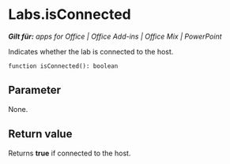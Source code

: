 
# Labs.isConnected

 _**Gilt für:** apps for Office | Office Add-ins | Office Mix | PowerPoint_

Indicates whether the lab is connected to the host.

```
function isConnected(): boolean
```


## Parameter

None.


## Return value

Returns  **true** if connected to the host.

